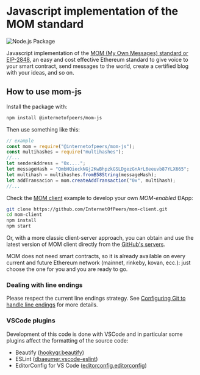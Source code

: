 # Javascript implementation of the MOM standard

![Node.js Package](https://github.com/InternetOfPeers/mom-js/workflows/Node.js%20Package/badge.svg)

Javascript implementation of the [MOM (My Own Messages) standard or EIP-2848](https://github.com/ethereum/EIPs/blob/master/EIPS/eip-2848.md), an easy and cost effective Ethereum standard to give voice to your smart contract, send messages to the world, create a certified blog with your ideas, and so on.

## How to use mom-js

Install the package with:

```bash
npm install @internetofpeers/mom-js
```

Then use something like this:

```javascript
// example
const mom = require("@internetofpeers/mom-js");
const multihashes = require("multihashes");
//...
let senderAddress = "0x....";
let messageHash = "QmbHQieckNGj2KwBhpzkGSLDgezGnArL6eeuvb87YLX665";
let multihash = multihashes.fromB58String(messageHash);
let addTransacion = mom.createAddTransaction("0x", multihash);
//...
```

Check the [MOM client](https://github.com/InternetOfPeers/mom-client.git) example to develop your own _MOM-enabled_ ÐApp:

```bash
git clone https://github.com/InternetOfPeers/mom-client.git
cd mom-client
npm install
npm start
```

Or, with a more classic client-server approach, you can obtain and use the latest version of MOM client directly from the [GitHub's servers](https://internetofpeers.github.io/mom-client).

MOM does not need smart contracts, so it is already available on every current and future Ethereum network (mainnet, rinkeby, kovan, ecc.): just choose the one for you and you are ready to go.

### Dealing with line endings

Please respect the current line endings strategy. See [Configuring Git to handle line endings](https://help.github.com/en/articles/dealing-with-line-endings) for more details.

### VSCode plugins

Development of this code is done with VSCode and in particular some plugins affect the formatting of the source code:

- Beautify ([hookyqr.beautify](https://marketplace.visualstudio.com/items?itemName=HookyQR.beautify))
- ESLint ([dbaeumer.vscode-eslint](https://marketplace.visualstudio.com/items?itemName=dbaeumer.vscode-eslint))
- EditorConfig for VS Code ([editorconfig.editorconfig](https://marketplace.visualstudio.com/items?itemName=EditorConfig.EditorConfig))
